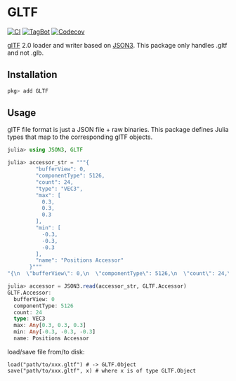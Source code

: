# GLTF

[![CI](https://github.com/Gnimuc/GLTF.jl/actions/workflows/ci.yml/badge.svg)](https://github.com/Gnimuc/GLTF.jl/actions/workflows/ci.yml)
[![TagBot](https://github.com/Gnimuc/GLTF.jl/actions/workflows/TagBot.yml/badge.svg)](https://github.com/Gnimuc/GLTF.jl/actions/workflows/TagBot.yml)
[![Codecov](https://codecov.io/gh/Gnimuc/GLTF.jl/branch/master/graph/badge.svg)](https://codecov.io/gh/Gnimuc/GLTF.jl)

[glTF](https://github.com/KhronosGroup/glTF) 2.0 loader and writer based on [JSON3](https://github.com/quinnj/JSON3.jl). This package only handles .gltf and not .glb.

## Installation
```julia
pkg> add GLTF
```

## Usage
glTF file format is just a JSON file + raw binaries. This package defines Julia types that map to the corresponding glTF objects. 

```julia
julia> using JSON3, GLTF

julia> accessor_str = """{
         "bufferView": 0,
         "componentType": 5126,
         "count": 24,
         "type": "VEC3",
         "max": [
           0.3,
           0.3,
           0.3
         ],
         "min": [
           -0.3,
           -0.3,
           -0.3
         ],
         "name": "Positions Accessor"
       }"""
"{\n  \"bufferView\": 0,\n  \"componentType\": 5126,\n  \"count\": 24,\n  \"type\": \"VEC3\",\n  \"max\": [\n    0.3,\n    0.3,\n    0.3\n  ],\n  \"min\": [\n    -0.3,\n    -0.3,\n    -0.3\n  ],\n  \"name\": \"Positions Accessor\"\n}"

julia> accessor = JSON3.read(accessor_str, GLTF.Accessor)
GLTF.Accessor:
  bufferView: 0
  componentType: 5126
  count: 24
  type: VEC3
  max: Any[0.3, 0.3, 0.3]
  min: Any[-0.3, -0.3, -0.3]
  name: Positions Accessor
```

load/save file from/to disk:
```
load("path/to/xxx.gltf") # -> GLTF.Object
save("path/to/xxx.gltf", x) # where x is of type GLTF.Object
```
